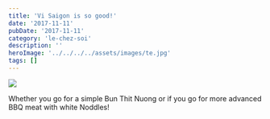 ```yaml
---
title: 'Vi Saigon is so good!'
date: '2017-11-11'
pubDate: '2017-11-11'
category: 'le-chez-soi'
description: ''
heroImage: '../../../../assets/images/te.jpg'
tags: []
---
```


![](https://malparty.cluster010.ovh.net/wp-content/uploads/2017/11/img_20171111_082055384339446.jpg)

Whether you go for a simple Bun Thit Nuong or if you go for more advanced BBQ meat with white Noddles!

